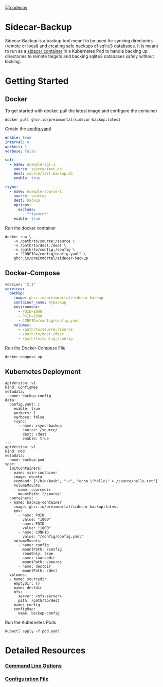 [![codecov](https://codecov.io/gh/preimmortal/sidecar-backup/branch/main/graph/badge.svg?token=63F6CP8ND0)](https://codecov.io/gh/preimmortal/sidecar-backup)

# Sidecar-Backup

Sidecar-Backup is a backup tool meant to be used for syncing directories (remote or local) and creating safe backups of sqlite3 databases. It is meant to run as a [sidecar container][1] in a Kubernetes Pod to handle backing up directories to remote targets and backing sqlite3 databases safely without locking.


# Getting Started


## Docker
To get started with docker, pull the latest image and configure the container
```
docker pull ghcr.io/preimmortal/sidecar-backup:latest
```

Create the [config.yaml][3]
```yaml
enable: true
interval: 0
workers: 1
verbose: false

sql:
  - name: example-sql-1
    source: source/test.db
    dest: source/test.backup.db
    enable: true

rsync:
  - name: example-source-1
    source: source/
    dest: backup
    options:
      exclude:
        - "*ignore*"
    enable: true
```

Run the docker container
```
docker run \
    -v /path/to/source:/source \
    -v /path/to/dest:/dest \
    -v /path/to/config:/config \
    -e "CONFIG=/config/config.yaml" \
    ghcr.io/preimmortal/sidecar-backup
```

## Docker-Compose
```yaml
version: "2.1"
services:
  backup:
    image: ghcr.io/preimmortal/sidecar-backup
    container_name: mybackup
    environment:
      - PUID=1000
      - PGID=1000
      - CONFIG=/config/config.yaml
    volumes:
      - /path/to/source:/source
      - /path/to/dest:/dest
      - /path/to/config:/config
```

Run the Docker-Compose File
```
docker-compose up
```

## Kubernetes Deployment
```
apiVersion: v1
kind: ConfigMap
metadata:
  name: backup-config
data:
  config.yaml: |
    enable: true
    workers: 1
    verbose: false
    rsync:
      - name: rsync-backup
        source: /source/
        dest: /dest
        enable: true
---
apiVersion: v1
kind: Pod
metadata:
  name: backup-pod
spec:
  initContainers:
  - name: main-container
    image: ubuntu
    command: ["/bin/bash", "-c", "echo \"hello\" > /source/hello.txt"]
    volumeMounts:
    - name: sourcedir
      mountPath: "/source"
  containers:
  - name: backup-container
    image: ghcr.io/preimmortal/sidecar-backup:latest
    env:
      - name: PUID
        value: "1000"
      - name: PGID
        value: "1000"
      - name: CONFIG
        value: "/config/config.yaml"
    volumeMounts:
      - name: config
        mountPath: /config
        readOnly: true
      - name: sourcedir
        mountPath: /source
      - name: destdir
        mountPath: /dest
  volumes:
  - name: sourcedir
    emptyDir: {}
  - name: destdir
    nfs:
      server: <nfs-server>
      path: /path/to/dest
  - name: config
    configMap:
      name: backup-config
```

Run the Kubernetes Pods

```
kubectl apply -f pod.yaml
```

# Detailed Resources

### [Command Line Options][2]
### [Configuration File][3]

[1]: https://kubernetes.io/docs/tasks/access-application-cluster/communicate-containers-same-pod-shared-volume/
[2]: https://github.com/preimmortal/sidecar-backup/blob/main/README-cmdline.md
[3]: https://github.com/preimmortal/sidecar-backup/blob/main/README-config.md
